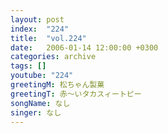 ```yaml
---
layout: post
index:  "224"
title:  "vol.224"
date:   2006-01-14 12:00:00 +0300
categories: archive
tags: []
youtube: "224"
greetingM: 松ちゃん製菓
greetingT: 赤～いタカスィートピー
songName: なし
singer: なし
---
```

